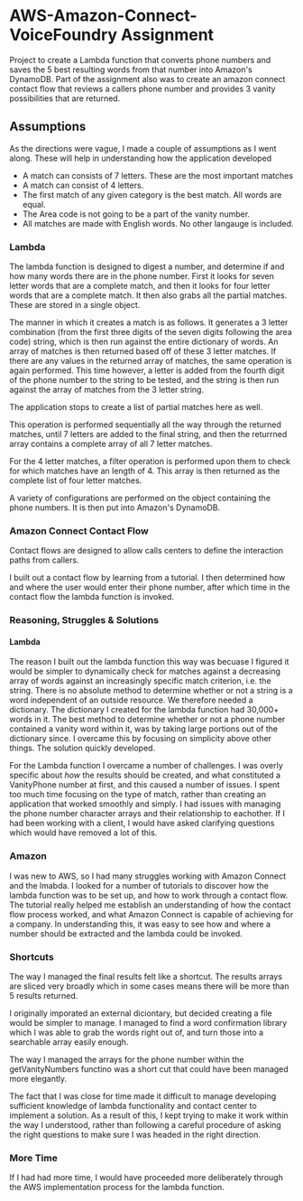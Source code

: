 # AWS-Amazon-Connect-VoiceFoundry Assignment

Project to create a Lambda function that converts phone numbers and saves the 5 best resulting words from that number into Amazon's DynamoDB. Part of the assignment also was to create an amazon connect contact flow that reviews a callers phone number and provides 3 vanity possibilities that are returned.

## Assumptions

As the directions were vague, I made a couple of assumptions as I went along. These will help in understanding how the application developed

 * A match can consists of 7 letters. These are the most important matches
 * A match can consist of 4 letters.
 * The first match of any given category is the best match. All words are equal.
 * The Area code is not going to be a part of the vanity number.
 * All matches are made with English words. No other langauge is included.


### Lambda

The lambda function is designed to digest a number, and determine if and how many words there are in the phone number. First it looks for seven letter words that are a complete match, and then it looks for four letter words that are a complete match. It then also grabs all the partial matches. These are stored in a single object.

The manner in which it creates a match is as follows. It generates a 3 letter combination (from the first three digits of the seven digits following the area code) string, which is then run against the entire dictionary of words. An array of matches is then returned based off of these 3 letter matches. If there are any values in the returned array of matches, the same operation is again performed. This time however, a letter is added from the fourth digit of the phone number to the string to be tested, and the string is then run against the array of matches from the 3 letter string.

The application stops to create a list of partial matches here as well.

This operation is performed sequentially all the way through the returned matches, until 7 letters are added to the final string, and then the returrned array contains a complete array of all 7 letter matches.

For the 4 letter matches, a filter operation is performed upon them to check for which matches have an length of 4. This array is then returned as the complete list of four letter matches.

A variety of configurations are performed on the object containing the phone numbers. It is then put into Amazon's DynamoDB.

### Amazon Connect Contact Flow

Contact flows are designed to allow calls centers to define the interaction paths from callers.

I built out a contact flow by learning from a tutorial. I then determined how and where the user would enter their phone number, after which time in the contact flow the lambda function is invoked.


### Reasoning, Struggles & Solutions

#### Lambda

The reason I built out the lambda function this way was becuase I figured it would be simpler to dynamically check for matches against a decreasing array of words against an increasingly specific match criterion, i.e. the string. There is no absolute method to determine whether or not a string is a word independent of an outside resource. We therefore needed a dictionary. The dictionary I created for the lambda function had 30,000+ words in it. The best method to determine whether or not a phone number contained a vanity word within it, was by taking large portions out of the dictionary since. I overcame this by focusing on simplicity above other things. The solution quickly developed.

For the Lambda function I overcame a number of challenges.  I was overly specific about _how_ the results should be created, and what constituted a VanityPhone number at first, and this caused a number of issues. I spent too much time focusing on the type of match, rather than creating an application that worked smoothly and simply. I had issues with managing the phone number character arrays and their relationship to eachother. If I had been working with a client, I would have asked clarifying questions which would have removed a lot of this.


### Amazon

I was new to AWS, so I had many struggles working with Amazon Connect and the lmabda. I looked for a number of tutorials to discover how the lambda function was to be set up, and how to work through a contact flow. The tutorial really helped me establish an understanding of how the contact flow process worked, and what Amazon Connect is capable of achieving for a company. In understanding this, it was easy to see how and where a number should be extracted and the lambda could be invoked.


### Shortcuts

The way I managed the final results felt like a shortcut. The results arrays are sliced very broadly which in some cases means there will be more than 5 results returned.

I originally imporated an external diciontary, but decided creating a file would be simpler to manage. I managed to find a word confirmation library which I was able to grab the words right out of, and turn those into a searchable array easily enough.

The way I managed the arrays for the phone number within the getVanityNumbers functino was a short cut that could have been managed more elegantly.

The fact that I was close for time made it difficult to manage developing sufficient knowledge of lambda functionality and contact center to implement a solution. As a result of this, I kept trying to make it work within the way I understood, rather than following a careful procedure of asking the right questions to make sure I was headed in the right direction.


### More Time
If I had had more time, I would have proceeded more deliberately through the AWS implementation process for the lambda function.
